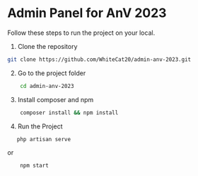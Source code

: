 # Admin Panel for AnV 2023

Follow these steps to run the project on your local.

1.  Clone the repository

```bash
git clone https://github.com/WhiteCat20/admin-anv-2023.git
```

2.  Go to the project folder

```bash
    cd admin-anv-2023
```

3.  Install composer and npm

```bash
    composer install && npm install
```

4.  Run the Project

```bash
   php artisan serve
```

or

```bash
    npm start
```
